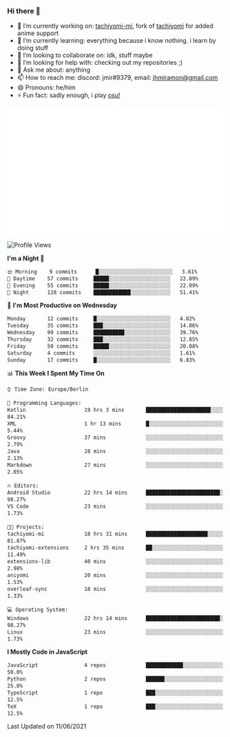 ### Hi there 👋



<!--
**jmir1/jmir1** is a ✨ _special_ ✨ repository because its `README.md` (this file) appears on your GitHub profile.

Here are some ideas to get you started:
-->
- 🔭 I’m currently working on: [tachiyomi-mi](https://github.com/jmir1/tachiyomi-mi), fork of [tachiyomi](https://github.com/tachiyomiorg/tachiyomi) for added anime support
- 🌱 I’m currently learning: everything because i know nothing. i learn by doing stuff
- 👯 I’m looking to collaborate on: idk, stuff maybe
- 🤔 I’m looking for help with: checking out my repositories ;)
- 💬 Ask me about: anything
- 📫 How to reach me: discord: jmir#9379, email: jhmiramon@gmail.com
- 😄 Pronouns: he/him
- ⚡ Fun fact: sadly enough, i play [osu!](https://osu.ppy.sh/users/18018426)
<div>
	<p align="center">
		<img src="https://github.com/jmir1/github-stats/blob/master/generated/overview.svg">
	</p>
</div>

<!--START_SECTION:waka-->
![Profile Views](http://img.shields.io/badge/Profile%20Views-4-blue)

**I'm a Night 🦉** 

```text
🌞 Morning    9 commits      █░░░░░░░░░░░░░░░░░░░░░░░░   3.61% 
🌆 Daytime    57 commits     █████░░░░░░░░░░░░░░░░░░░░   22.89% 
🌃 Evening    55 commits     █████░░░░░░░░░░░░░░░░░░░░   22.09% 
🌙 Night      128 commits    ████████████░░░░░░░░░░░░░   51.41%

```
📅 **I'm Most Productive on Wednesday** 

```text
Monday       12 commits     █░░░░░░░░░░░░░░░░░░░░░░░░   4.82% 
Tuesday      35 commits     ███░░░░░░░░░░░░░░░░░░░░░░   14.06% 
Wednesday    99 commits     ██████████░░░░░░░░░░░░░░░   39.76% 
Thursday     32 commits     ███░░░░░░░░░░░░░░░░░░░░░░   12.85% 
Friday       50 commits     █████░░░░░░░░░░░░░░░░░░░░   20.08% 
Saturday     4 commits      ░░░░░░░░░░░░░░░░░░░░░░░░░   1.61% 
Sunday       17 commits     █░░░░░░░░░░░░░░░░░░░░░░░░   6.83%

```


📊 **This Week I Spent My Time On** 

```text
⌚︎ Time Zone: Europe/Berlin

💬 Programming Languages: 
Kotlin                   19 hrs 3 mins       █████████████████████░░░░   84.21% 
XML                      1 hr 13 mins        █░░░░░░░░░░░░░░░░░░░░░░░░   5.44% 
Groovy                   37 mins             ░░░░░░░░░░░░░░░░░░░░░░░░░   2.79% 
Java                     28 mins             ░░░░░░░░░░░░░░░░░░░░░░░░░   2.13% 
Markdown                 27 mins             ░░░░░░░░░░░░░░░░░░░░░░░░░   2.05%

🔥 Editors: 
Android Studio           22 hrs 14 mins      ████████████████████████░   98.27% 
VS Code                  23 mins             ░░░░░░░░░░░░░░░░░░░░░░░░░   1.73%

🐱‍💻 Projects: 
tachiyomi-mi             18 hrs 31 mins      ████████████████████░░░░░   81.87% 
tachiyomi-extensions     2 hrs 35 mins       ██░░░░░░░░░░░░░░░░░░░░░░░   11.49% 
extensions-lib           40 mins             ░░░░░░░░░░░░░░░░░░░░░░░░░   2.98% 
aniyomi                  20 mins             ░░░░░░░░░░░░░░░░░░░░░░░░░   1.53% 
overleaf-sync            18 mins             ░░░░░░░░░░░░░░░░░░░░░░░░░   1.33%

💻 Operating System: 
Windows                  22 hrs 14 mins      ████████████████████████░   98.27% 
Linux                    23 mins             ░░░░░░░░░░░░░░░░░░░░░░░░░   1.73%

```

**I Mostly Code in JavaScript** 

```text
JavaScript               4 repos             ████████████░░░░░░░░░░░░░   50.0% 
Python                   2 repos             ██████░░░░░░░░░░░░░░░░░░░   25.0% 
TypeScript               1 repo              ███░░░░░░░░░░░░░░░░░░░░░░   12.5% 
TeX                      1 repo              ███░░░░░░░░░░░░░░░░░░░░░░   12.5%

```



 Last Updated on 11/06/2021
<!--END_SECTION:waka-->
